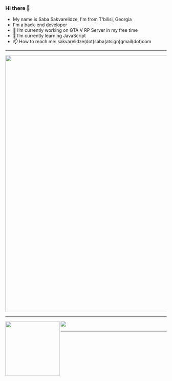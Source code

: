 ### Hi there 👋
- My name is Saba Sakvarelidze, I'm from T'bilisi, Georgia
- I'm a back-end developer
- 🔭 I’m currently working on GTA V RP Server in my free time
- 🌱 I’m currently learning JavaScript
- 📫 How to reach me: sakvarelidze(dot)saba(atsign)gmail(dot)com
---

<a href="https://github.com/ryo-ma/github-profile-trophy">
  <img width=800 src="https://github-profile-trophy.vercel.app/?username=cal1b4n&theme=onedark&no-frame=true"/>
</a>

---

<div>
  <img height="170" align="left" src="https://github-readme-stats.vercel.app/api?username=cal1b4n&show_icons=true&theme=dark" />
  <img src="https://github-readme-stats.vercel.app/api/top-langs/?username=cal1b4n&layout=compact&theme=dark" />
</div>

---

<!--
**cal1b4n/cal1b4n** is a ✨ _special_ ✨ repository because its `README.md` (this file) appears on your GitHub profile.
-->

